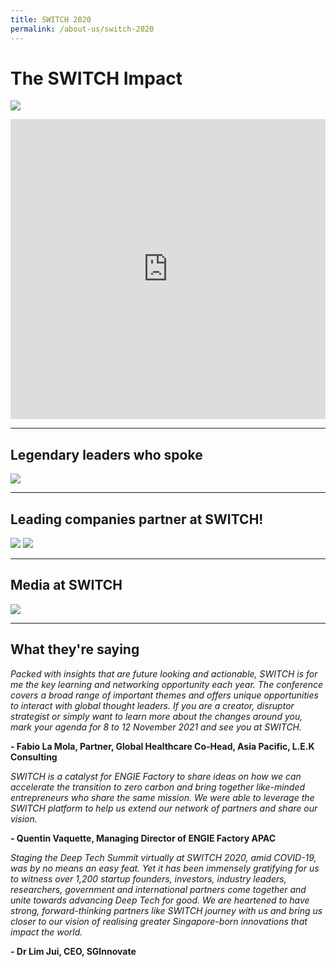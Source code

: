 ```yaml
---
title: SWITCH 2020
permalink: /about-us/switch-2020
---
```

# The SWITCH Impact
![](/images/impact-02.jpg)

<center><iframe width="100%" height="480" src="https://www.youtube.com/embed/y7WknG7XgKs" title="YouTube video player" frameborder="0" allow="accelerometer; autoplay; clipboard-write; encrypted-media; gyroscope; picture-in-picture" allowfullscreen></iframe></center>

---

## Legendary leaders who spoke
![](/images/ISOMER%20pages-SPEAKERS-01.jpg)

---

## Leading companies partner at SWITCH!
![](/images/platimun%20sponsors.jpg)
![](/images/other%20top%20partners.jpg)

---

## Media at SWITCH
![](/images/media%20partners.jpg)

---

## What they're saying

*Packed with insights that are future looking and actionable, SWITCH is for me the key learning and networking opportunity each year. The conference covers a broad range of important themes and offers unique opportunities to interact with global thought leaders. If you are a creator, disruptor strategist or simply want to learn more about the changes around you, mark your agenda for 8 to 12 November 2021 and see you at SWITCH.*

**- Fabio La Mola, Partner, Global Healthcare Co-Head, Asia Pacific, L.E.K Consulting**

*SWITCH is a catalyst for ENGIE Factory to share ideas on how we can accelerate the transition to zero carbon and bring together like-minded entrepreneurs who share the same mission. We were able to leverage the SWITCH platform to help us extend our network of partners and share our vision.*

**- Quentin Vaquette, Managing Director of ENGIE Factory APAC**

*Staging the Deep Tech Summit virtually at SWITCH 2020, amid COVID-19, was by no means an easy feat. Yet it has been immensely gratifying for us to witness over 1,200 startup founders, investors, industry leaders, researchers, government and international partners come together and unite towards advancing Deep Tech for good. We are heartened to have strong, forward-thinking partners like SWITCH journey with us and bring us closer to our vision of realising greater Singapore-born innovations that impact the world.*

**- Dr Lim Jui, CEO, SGInnovate**